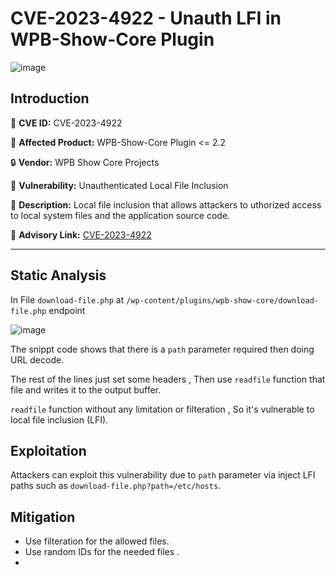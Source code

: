 # CVE-2023-4922 - Unauth LFI in WPB-Show-Core Plugin

![image](https://github.com/mohamedabdelhady933/MY-CVEs-Analyzing/assets/73122852/1c3b6350-8c56-491c-8001-390253364b8e)



## Introduction

🔎 **CVE ID:** CVE-2023-4922

🔧 **Affected Product:** WPB-Show-Core Plugin <= 2.2

🔒 **Vendor:** WPB Show Core Projects

🐞 **Vulnerability:** Unauthenticated Local File Inclusion

📖 **Description:** Local file inclusion that allows attackers to uthorized access to local system files and the application source code.

📎 **Advisory Link:** [CVE-2023-4922](https://nvd.nist.gov/vuln/detail/CVE-2023-4922)


---

## Static Analysis

In File ``download-file.php`` at  ``/wp-content/plugins/wpb-show-core/download-file.php`` endpoint 

![image](https://github.com/mohamedabdelhady933/MY-CVEs-Analyzing/assets/73122852/dc3f867e-0855-4e53-a48a-c9173e4e5188)

The snippt code shows that there is a ``path`` parameter required then doing URL decode.

The rest of the lines just set some headers , Then use ``readfile`` function that file and writes it to the output buffer.

``readfile`` function without any limitation or filteration , So it's vulnerable to local file inclusion (LFI).

## Exploitation 

Attackers can exploit this vulnerability due to ``path`` parameter via inject LFI paths such as ``download-file.php?path=/etc/hosts``.


## Mitigation

* Use filteration for the allowed files.
* Use random IDs for the needed files .
* 
